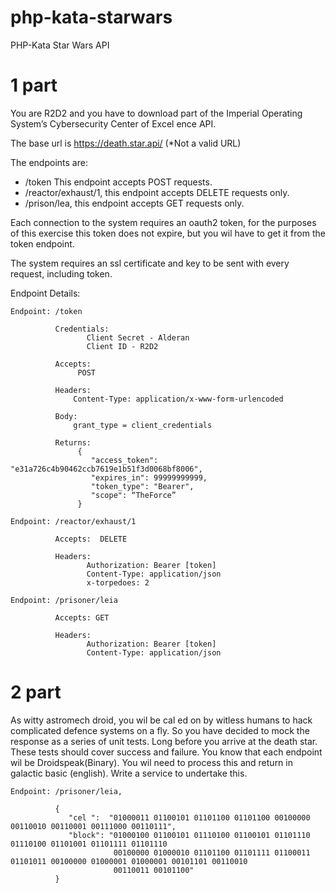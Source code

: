 # php-kata-starwars
PHP-Kata Star Wars API

# 1 part
You are R2D2 and you have to download part of the Imperial Operating System’s Cybersecurity Center of Excel ence API.  
 
The base url is ​https://death.star.api/​ ​(*Not a valid URL) 
 
The endpoints are: 

- /token This endpoint accepts POST requests. 
- /reactor/exhaust/1, this endpoint accepts DELETE requests only. 
- /prison/lea, this endpoint accepts GET requests only. 
 
Each connection to the system requires an oauth2 token, for the purposes of this exercise this token does not expire, but 
you wil  have to get it from the token endpoint. 
 
The system requires an ssl certificate and key to be sent with every request, including token. 
 
Endpoint Details:

``` 
Endpoint: /token
``` 


```
          Credentials: 
                 Client Secret - Alderan 
                 Client ID - R2D2 
```

```
          Accepts:
               POST
``` 

```
          Headers:  
              Content-Type: application/x-www-form-urlencoded
``` 

```
          Body: 
              grant_type = client_credentials
``` 
 
```
          Returns:
               { 
                  "access_token": "e31a726c4b90462ccb7619e1b51f3d0068bf8006", 
                  "expires_in": 99999999999, 
                  "token_type": "Bearer", 
                  "scope": “TheForce” 
               } 
```


```
Endpoint: /reactor/exhaust/1
``` 

```
          Accepts:  DELETE
```
  
```
          Headers:
                 Authorization: Bearer [token] 
                 Content-Type: application/json 
                 x-torpedoes: 2 
```

```
Endpoint: /prisoner/leia 
```    

```
          Accepts: GET
```

```
          Headers: 
                 Authorization: Bearer [token]    
                 Content-Type: application/json 
```

# 2 part

As witty astromech droid, you wil  be cal ed on by witless humans to hack complicated defence systems on a fly. So you 
have decided to mock the response as a series of ​unit tests​. Long before you arrive at the death star. These tests should 
cover success and failure. You know that each endpoint wil  be  Droidspeak(Binary). You wil  need to process this and 
return in galactic basic (english). Write a service to undertake this. 
 
 
```
Endpoint: /prisoner/leia,
```  

``` 
          { 
             "cel ":  "01000011 01100101 01101100 01101100 00100000 00110010 00110001 00111000 00110111", 
             "block": "01000100 01100101 01110100 01100101 01101110 01110100 01101001 01101111 01101110 
                       00100000 01000010 01101100 01101111 01100011 01101011 00100000 01000001 01000001 00101101 00110010 
                       00110011 00101100" 
          } 
```
 
